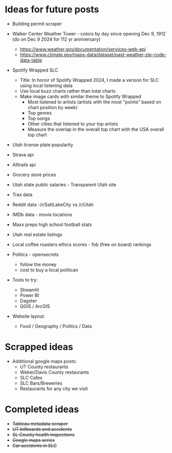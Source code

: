 # Ideas for future posts

* Building permit scraper
* Walker Center Weather Tower - colors by day since opening Dec 9, 1912 (do on Dec 9 2024 for 112 yr anniversary)
  * https://www.weather.gov/documentation/services-web-api
  * https://www.climate.gov/maps-data/dataset/past-weather-zip-code-data-table
* Spotify Wrapped SLC
  * Title: In honor of Spotify Wrapped 2024, I made a version for SLC using local listening data
  * Use local buzz charts rather than total charts
  * Make image cards with similar theme to Spotify Wrapped
    * Most listened to artists (artists with the most "points" based on chart position by week)
    * Top genres
    * Top songs
    * Other cities that listened to your top artists
    * Measure the overlap in the overall top chart with the USA overall top chart
* Utah license plate popularity
* Strava api
* Alltrails api
* Grocery store prices
* Utah state public salaries - Transparent Utah site
* Trax data
* Reddit data -/r/SaltLakeCity vs /r/Utah
* IMDb data - movie locations
* Maxx preps high school football stats
* Utah real estate listings
* Local coffee roasters ethics scores - fob (free on board) rankings
* Politics - opensecrets
  * follow the money
  * cost to buy a local politican

* Tools to try:
  * Streamlit
  * Power BI
  * Dagster
  * QGIS / ArcGIS
* Website layout:
  * Food / Geography / Politics / Data

# Scrapped ideas

* Additional google maps posts:
  * UT County restaurants
  * Weber/Davis County restaurants
  * SLC Cafes
  * SLC Bars/Breweries
  * Restaurants for any city we visit

# Completed ideas

* ~~Tableau metadata scraper~~
* ~~UT billboards and accidents~~
* ~~SL County health inspections~~
* ~~Google maps series~~
* ~~Car accidents in SLC~~